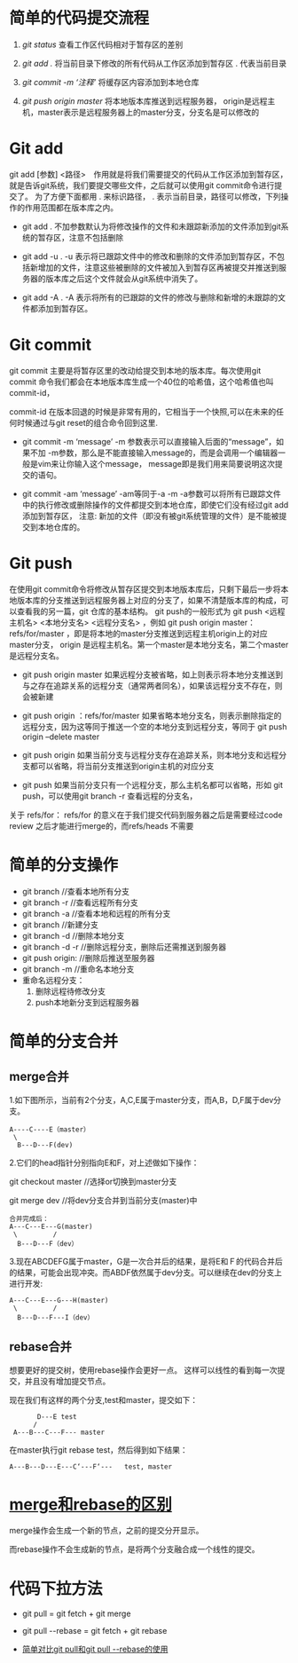<div>
<link rel='stylesheet' href='http://yandex.st/highlightjs/6.2/styles/googlecode.min.css'>
<script src='http://code.jquery.com/jquery-1.7.2.min.js'></script>
<script src='http://yandex.st/highlightjs/6.2/highlight.min.js'></script>
<script>hljs.initHighlightingOnLoad();</script>
<script type='text/javascript'>
 $(document).ready(function(){
      $('h1,h2,h3,h4,h5,h6').each(function(i,item){
        var tag = $(item).get(0).localName;
        $(item).attr("id","wow"+i);
        $('#category').append("<a class='new"+tag+"' href='#wow"+i+"'>"+$(this).text()+"</a></br>");
        $('.newh1').css('margin-left',0);
        $('.newh2').css('margin-left',20);
        $('.newh3').css('margin-left',40);
        $('.newh4').css('margin-left',60);
        $('.newh5').css('margin-left',80);
        $('.newh6').css('margin-left',100);
      });
 });
</script>
<div id='category'></div>
</div>

# 简单的代码提交流程
1. _git status_ 查看工作区代码相对于暂存区的差别

2. _git add ._ 将当前目录下修改的所有代码从工作区添加到暂存区 . 代表当前目录

3. _git commit -m ‘注释’_ 将缓存区内容添加到本地仓库

4. _git push origin master_ 将本地版本库推送到远程服务器，
origin是远程主机，master表示是远程服务器上的master分支，分支名是可以修改的

# Git add
git add [参数] <路径>　作用就是将我们需要提交的代码从工作区添加到暂存区，就是告诉git系统，我们要提交哪些文件，之后就可以使用git commit命令进行提交了。 
为了方便下面都用 . 来标识路径， . 表示当前目录，路径可以修改，下列操作的作用范围都在版本库之内。

- git add . 
不加参数默认为将修改操作的文件和未跟踪新添加的文件添加到git系统的暂存区，注意不包括删除

- git add -u . 
-u 表示将已跟踪文件中的修改和删除的文件添加到暂存区，不包括新增加的文件，注意这些被删除的文件被加入到暂存区再被提交并推送到服务器的版本库之后这个文件就会从git系统中消失了。

- git add -A . 
-A 表示将所有的已跟踪的文件的修改与删除和新增的未跟踪的文件都添加到暂存区。

# Git commit
git commit 主要是将暂存区里的改动给提交到本地的版本库。每次使用git commit 命令我们都会在本地版本库生成一个40位的哈希值，这个哈希值也叫commit-id， 

commit-id 在版本回退的时候是非常有用的，它相当于一个快照,可以在未来的任何时候通过与git reset的组合命令回到这里.

- git commit -m ‘message’ 
-m 参数表示可以直接输入后面的“message”，如果不加 -m参数，那么是不能直接输入message的，而是会调用一个编辑器一般是vim来让你输入这个message， 
message即是我们用来简要说明这次提交的语句。

- git commit -am ‘message’ -am等同于-a -m 
-a参数可以将所有已跟踪文件中的执行修改或删除操作的文件都提交到本地仓库，即使它们没有经过git add添加到暂存区， 
注意: 新加的文件（即没有被git系统管理的文件）是不能被提交到本地仓库的。

# Git push
在使用git commit命令将修改从暂存区提交到本地版本库后，只剩下最后一步将本地版本库的分支推送到远程服务器上对应的分支了，如果不清楚版本库的构成，可以查看我的另一篇，git 仓库的基本结构。 
git push的一般形式为 git push <远程主机名> <本地分支名> <远程分支名> ，例如 git push origin master：refs/for/master ，即是将本地的master分支推送到远程主机origin上的对应master分支， origin 是远程主机名。第一个master是本地分支名，第二个master是远程分支名。

- git push origin master 
如果远程分支被省略，如上则表示将本地分支推送到与之存在追踪关系的远程分支（通常两者同名），如果该远程分支不存在，则会被新建

- git push origin ：refs/for/master 
如果省略本地分支名，则表示删除指定的远程分支，因为这等同于推送一个空的本地分支到远程分支，等同于 git push origin –delete master

- git push origin 
如果当前分支与远程分支存在追踪关系，则本地分支和远程分支都可以省略，将当前分支推送到origin主机的对应分支

- git push 
如果当前分支只有一个远程分支，那么主机名都可以省略，形如 git push，可以使用git branch -r 查看远程的分支名，

关于 refs/for： refs/for 的意义在于我们提交代码到服务器之后是需要经过code review 之后才能进行merge的，而refs/heads 不需要

# 简单的分支操作
- git branch //查看本地所有分支 
- git branch -r //查看远程所有分支
- git branch -a //查看本地和远程的所有分支
- git branch <branchname> //新建分支
- git branch -d <branchname> //删除本地分支
- git branch -d -r <branchname> //删除远程分支，删除后还需推送到服务器
- git push origin:<branchname>  //删除后推送至服务器
- git branch -m <oldbranch> <newbranch> //重命名本地分支
- 重命名远程分支：
    1. 删除远程待修改分支
    2. push本地新分支到远程服务器


# 简单的分支合并
## merge合并
1.如下图所示，当前有2个分支，A,C,E属于master分支，而A,B，D,F属于dev分支。
```
A----C----E（master）
 \
  B---D---F(dev)
```
2.它们的head指针分别指向E和F，对上述做如下操作：

git checkout master  //选择or切换到master分支

git merge dev        //将dev分支合并到当前分支(master)中
```
合并完成后：
A---C---E---G(master)
 \         /
  B---D---F（dev）
```
3.现在ABCDEFG属于master，G是一次合并后的结果，是将E和Ｆ的代码合并后的结果，可能会出现冲突。而ABDF依然属于dev分支。可以继续在dev的分支上进行开发:
```
A---C---E---G---H(master)
 \         /
  B---D---F---I（dev）
```

## rebase合并
想要更好的提交树，使用rebase操作会更好一点。
这样可以线性的看到每一次提交，并且没有增加提交节点。

现在我们有这样的两个分支,test和master，提交如下：
```
       D---E test
      /
 A---B---C---F--- master
```
在master执行git rebase test，然后得到如下结果：
```
A---B---D---E---C‘---F‘---   test, master
```

# [merge和rebase的区别](https://www.jianshu.com/p/dc367c8dca8e)
merge操作会生成一个新的节点，之前的提交分开显示。

而rebase操作不会生成新的节点，是将两个分支融合成一个线性的提交。

# 代码下拉方法
- git pull = git fetch + git merge

- git pull --rebase = git fetch + git rebase

- [简单对比git pull和git pull --rebase的使用](https://www.cnblogs.com/kevingrace/p/5896706.html)